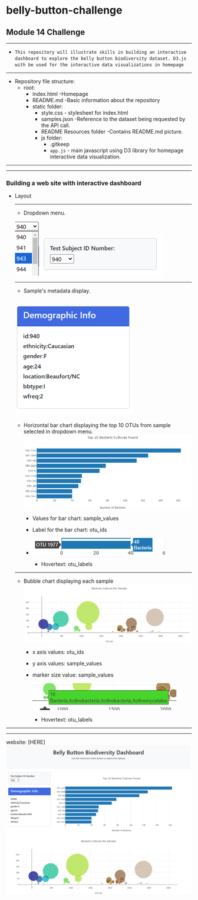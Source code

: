 # belly-button-challenge
##  Module 14 Challenge
---
 - `This repository will illustrate skills in building an interactive dashboard to explore the belly button biodiversity dataset. D3.js with be used for the interactive data visualizations in homepage`

 ---

-  Repository file structure:
    - root:
        -   index.html -Homepage
        -   README.md -Basic information about the repository
        -   static folder:
            - style.css - stylesheet for index.html
            - samples.json -Reference to the dataset being requested by the API call.
            - README Resources folder -Contains README.md picture.
            - js folder:
                - .gitkeep
                - `app.js` - main javascript using D3 library for homepage interactive data visualization.


 ---
 ---
  ### Building a web site with interactive dashboard

  * Layout
 

    ---
    - Dropdown menu.
    
    ![dropdown list](static/README_Resources/dropdown_menu_list.png)
    ![dropdown meny](<static/README_Resources/dropdown_menu.png>)


    ---
    - Sample's metadata display.

    ![metadata display](static/README_Resources/metadata_display.png)
    ---
    - Horizontal bar chart displaying the top 10 OTUs from sample selected in dropdown menu.
    ![bar chart](static/README_Resources/bar_chart.png)
        - Values for bar chart: sample_values

        - Label for the bar chart: otu_ids

        - ![hovertext](static/README_Resources/hovertext.png)

            - Hovertext: otu_labels

    ---
    - Bubble chart displaying each sample
    ![bubble chart](static/README_Resources/bubble_chart.png)
        - x axis values: otu_ids
        - y axis values: sample_values
        - marker size value: sample_values

            ![hover text over bubble](static/README_Resources/hoverover_bubble.png)
            - Hovertext: otu_labels
----
---
website: [HERE]
![website page](static/README_Resources/homepage.png)




    

    
    


  

                            